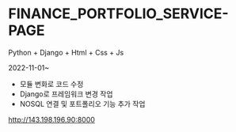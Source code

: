 # FINANCE_PORTFOLIO_SERVICE-PAGE

Python + Django + Html + Css + Js

2022-11-01~
- 모듈 변화로 코드 수정 
- Django로 프레임워크 변경 작업
- NOSQL 연결 및 포트폴리오 기능 추가 작업



http://143.198.196.90:8000